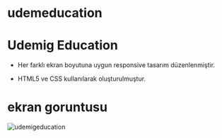 # udemeducation
<h1> Udemig Education</h1>

* Her farklı ekran boyutuna uygun responsive tasarım düzenlenmiştir.

 *  HTML5 ve CSS  kullanılarak oluşturulmuştur. 

<h1> ekran goruntusu </h1>

![udemigeducation](https://github.com/user-attachments/assets/d4ad4a11-e850-424f-be53-2a0abdc3ca51)
